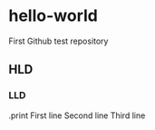 # hello-world
First Github test repository

## HLD
### LLD
.print
First line
Second line
Third line
